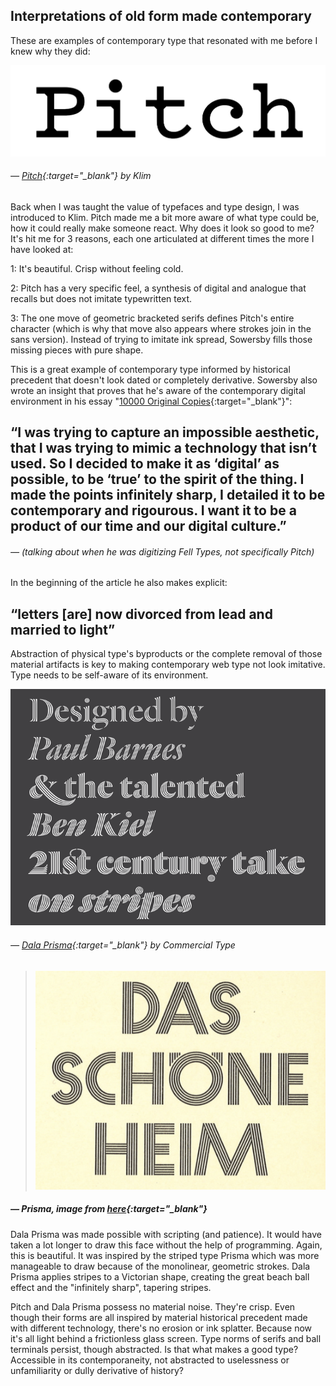 <a name="typefaces01"></a>

## Interpretations of old form made contemporary

These are examples of contemporary type that resonated with me before I knew why they did:

![](images/11/pitch.jpeg)
###### — [Pitch](https://klim.co.nz/retail-fonts/pitch/){:target="_blank"} by Klim

Back when I was taught the value of typefaces and type design, I was introduced to Klim. Pitch made me a bit more aware of what type could be, how it could really make someone react. Why does it look so good to me? It's hit me for 3 reasons, each one articulated at different times the more I have looked at:

1: It's beautiful. Crisp without feeling cold.

2: Pitch has a very specific feel, a synthesis of digital and analogue that recalls but does not imitate typewritten text.

3: The one move of geometric bracketed serifs defines Pitch's entire character (which is why that move also appears where strokes join in the sans version). Instead of trying to imitate ink spread, Sowersby fills those missing pieces with pure shape.

This is a great example of contemporary type informed by historical precedent that doesn't look dated or completely derivative. Sowersby also wrote an insight that proves that he's aware of the contemporary digital environment in his essay "[10000 Original Copies](https://klim.co.nz/blog/10000-original-copies/){:target="_blank"}":

## “I was trying to capture an impossible aesthetic, that I was trying to mimic a technology that isn’t used. So I decided to make it as ‘digital’ as possible, to be ‘true’ to the spirit of the thing. I made the points infinitely sharp, I detailed it to be contemporary and rigourous. I want it to be a product of our time and our digital culture.”
###### — (talking about when he was digitizing Fell Types, not specifically Pitch)

In the beginning of the article he also makes explicit:

## “letters [are] now divorced from lead and married to light”

Abstraction of physical type's byproducts or the complete removal of those material artifacts is key to making contemporary web type not look imitative. Type needs to be self-aware of its environment.

![](images/11/dalaprisma.png)
###### — [Dala Prisma](https://commercialtype.com/catalog/dala_floda/dala_prisma){:target="_blank"} by Commercial Type

>![](images/11/prisma.png)
##### — Prisma, image from [here](https://www.flickr.com/photos/philipp75/14297172014/in/photostream/lightbox/){:target="_blank"}

Dala Prisma was made possible with scripting (and patience). It would have taken a lot longer to draw this face without the help of programming. Again, this is beautiful. It was inspired by the striped type Prisma which was more manageable to draw because of the monolinear, geometric strokes. Dala Prisma applies stripes to a Victorian shape, creating the great beach ball effect and the "infinitely sharp", tapering stripes.

Pitch and Dala Prisma possess no material noise. They're crisp. Even though their forms are all inspired by material historical precedent made with different technology, there's no erosion or ink splatter. Because now it's all light behind a frictionless glass screen. Type norms of serifs and ball terminals persist, though abstracted. Is that what makes a good type? Accessible in its contemporaneity, not abstracted to uselessness or unfamiliarity or dully derivative of history?
